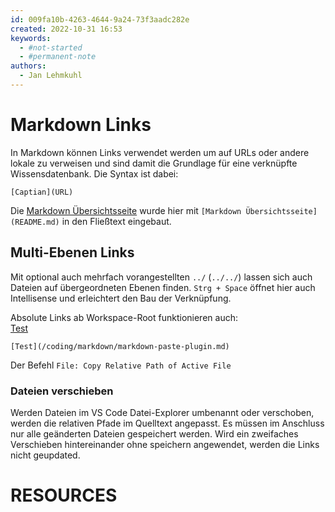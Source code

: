 ```yaml
---
id: 009fa10b-4263-4644-9a24-73f3aadc282e
created: 2022-10-31 16:53
keywords: 
  - #not-started
  - #permanent-note
authors:
  - Jan Lehmkuhl
---
```



Markdown Links
======================================================================

In Markdown können Links verwendet werden um auf URLs oder andere lokale zu verweisen und sind damit die Grundlage für eine verknüpfte Wissensdatenbank. 
Die Syntax ist dabei: 

    [Captian](URL)

Die [Markdown Übersichtsseite](README.md) wurde hier mit `[Markdown Übersichtsseite](README.md)` in den Fließtext eingebaut.  


Multi-Ebenen Links
------------------------------------------------------------

Mit optional auch mehrfach vorangestellten `../` (`../../`) lassen sich auch Dateien auf übergeordneten Ebenen finden. 
`Strg + Space` öffnet hier auch Intellisense und erleichtert den Bau der Verknüpfung.  

Absolute Links ab Workspace-Root funktionieren auch:  
[Test](/coding/vs-code/plugins/markdown-paste.md)  

    [Test](/coding/markdown/markdown-paste-plugin.md)  

Der Befehl `File: Copy Relative Path of Active File` 

### Dateien verschieben
Werden Dateien im VS Code Datei-Explorer umbenannt oder verschoben, werden die relativen Pfade im Quelltext angepasst. 
Es müssen im Anschluss nur alle geänderten Dateien gespeichert werden. 
Wird ein zweifaches Verschieben hintereinander ohne speichern angewendet, werden die Links nicht geupdated. 



RESOURCES
======================================================================
